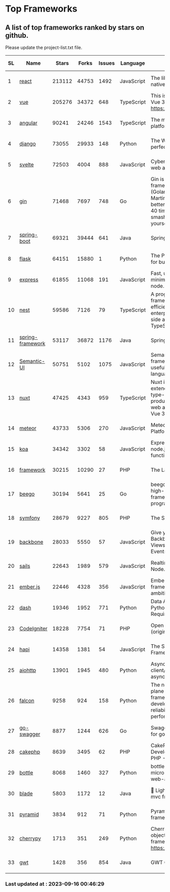 # Top Frameworks
## A list of top frameworks ranked by stars on github.  
Please update the project-list.txt file.

| SL| Name  | Stars| Forks| Issues | Language | Description | Last Commit |
| --| ------| -----| ---- | ------ | -------- | ----------- | ----------- |
| 1 | [react](https://github.com/facebook/react) | 213112 | 44753 | 1492 | JavaScript | The library for web and native user interfaces | 2023-09-15 19:24:04 |
| 2 | [vue](https://github.com/vuejs/vue) | 205276 | 34372 | 648 | TypeScript | This is the repo for Vue 2. For Vue 3, go to https://github.com/vuejs/core | 2023-04-27 09:43:19 |
| 3 | [angular](https://github.com/angular/angular) | 90241 | 24246 | 1543 | TypeScript | The modern web developer’s platform | 2023-09-15 13:53:50 |
| 4 | [django](https://github.com/django/django) | 73055 | 29933 | 148 | Python | The Web framework for perfectionists with deadlines. | 2023-09-15 03:36:43 |
| 5 | [svelte](https://github.com/sveltejs/svelte) | 72503 | 4004 | 888 | JavaScript | Cybernetically enhanced web apps | 2023-09-15 23:34:49 |
| 6 | [gin](https://github.com/gin-gonic/gin) | 71468 | 7697 | 748 | Go | Gin is a HTTP web framework written in Go (Golang). It features a Martini-like API with much better performance -- up to 40 times faster. If you need smashing performance, get yourself some Gin. | 2023-09-08 14:18:00 |
| 7 | [spring-boot](https://github.com/spring-projects/spring-boot) | 69321 | 39444 | 641 | Java | Spring Boot | 2023-09-15 16:49:44 |
| 8 | [flask](https://github.com/pallets/flask) | 64151 | 15880 | 1 | Python | The Python micro framework for building web applications. | 2023-09-05 21:02:38 |
| 9 | [express](https://github.com/expressjs/express) | 61855 | 11068 | 191 | JavaScript | Fast, unopinionated, minimalist web framework for node. | 2023-05-16 01:53:48 |
| 10 | [nest](https://github.com/nestjs/nest) | 59586 | 7126 | 79 | TypeScript | A progressive Node.js framework for building efficient, scalable, and enterprise-grade server-side applications with TypeScript/JavaScript 🚀 | 2023-09-11 09:40:12 |
| 11 | [spring-framework](https://github.com/spring-projects/spring-framework) | 53117 | 36872 | 1176 | Java | Spring Framework | 2023-09-15 16:16:26 |
| 12 | [Semantic-UI](https://github.com/Semantic-Org/Semantic-UI) | 50751 | 5102 | 1075 | JavaScript | Semantic is a UI component framework based around useful principles from natural language. | 2023-01-11 17:05:32 |
| 13 | [nuxt](https://github.com/nuxt/nuxt) | 47425 | 4343 | 959 | TypeScript | Nuxt is an intuitive and extendable way to create type-safe, performant and production-grade full-stack web apps and websites with Vue 3. | 2023-09-15 15:58:02 |
| 14 | [meteor](https://github.com/meteor/meteor) | 43733 | 5306 | 270 | JavaScript | Meteor, the JavaScript App Platform | 2023-09-12 18:26:16 |
| 15 | [koa](https://github.com/koajs/koa) | 34342 | 3302 | 58 | JavaScript | Expressive middleware for node.js using ES2017 async functions | 2023-05-17 07:50:49 |
| 16 | [framework](https://github.com/laravel/framework) | 30215 | 10290 | 27 | PHP | The Laravel Framework. | 2023-09-15 22:45:02 |
| 17 | [beego](https://github.com/beego/beego) | 30194 | 5641 | 25 | Go | beego is an open-source, high-performance web framework for the Go programming language. | 2023-09-14 13:59:30 |
| 18 | [symfony](https://github.com/symfony/symfony) | 28679 | 9227 | 805 | PHP | The Symfony PHP framework | 2023-09-14 11:24:14 |
| 19 | [backbone](https://github.com/jashkenas/backbone) | 28033 | 5550 | 57 | JavaScript | Give your JS App some Backbone with Models, Views, Collections, and Events | 2023-08-10 22:05:08 |
| 20 | [sails](https://github.com/balderdashy/sails) | 22643 | 1989 | 579 | JavaScript | Realtime MVC Framework for Node.js | 2023-09-01 21:26:40 |
| 21 | [ember.js](https://github.com/emberjs/ember.js) | 22446 | 4328 | 356 | JavaScript | Ember.js - A JavaScript framework for creating ambitious web applications | 2023-09-08 20:11:02 |
| 22 | [dash](https://github.com/plotly/dash) | 19346 | 1952 | 771 | Python | Data Apps & Dashboards for Python. No JavaScript Required. | 2023-08-29 16:49:04 |
| 23 | [CodeIgniter](https://github.com/bcit-ci/CodeIgniter) | 18228 | 7754 | 71 | PHP | Open Source PHP Framework (originally from EllisLab) | 2023-04-07 17:57:13 |
| 24 | [hapi](https://github.com/hapijs/hapi) | 14358 | 1381 | 54 | JavaScript | The Simple, Secure Framework Developers Trust | 2023-04-24 22:09:20 |
| 25 | [aiohttp](https://github.com/aio-libs/aiohttp) | 13901 | 1945 | 480 | Python | Asynchronous HTTP client/server framework for asyncio and Python | 2023-09-12 11:03:31 |
| 26 | [falcon](https://github.com/falconry/falcon) | 9258 | 924 | 158 | Python | The no-magic web data plane API and microservices framework for Python developers, with a focus on reliability, correctness, and performance at scale. | 2023-08-21 21:45:34 |
| 27 | [go-swagger](https://github.com/go-swagger/go-swagger) | 8877 | 1244 | 626 | Go | Swagger 2.0 implementation for go | 2023-08-21 22:25:45 |
| 28 | [cakephp](https://github.com/cakephp/cakephp) | 8639 | 3495 | 62 | PHP | CakePHP: The Rapid Development Framework for PHP - Official Repository | 2023-09-15 17:13:34 |
| 29 | [bottle](https://github.com/bottlepy/bottle) | 8068 | 1460 | 327 | Python | bottle.py is a fast and simple micro-framework for python web-applications. | 2022-09-05 15:24:52 |
| 30 | [blade](https://github.com/lets-blade/blade) | 5803 | 1172 | 12 | Java | :rocket: Lightning fast and elegant mvc framework for Java8 | 2023-06-16 05:18:49 |
| 31 | [pyramid](https://github.com/Pylons/pyramid) | 3834 | 912 | 71 | Python | Pyramid - A Python web framework | 2023-09-14 21:55:43 |
| 32 | [cherrypy](https://github.com/cherrypy/cherrypy) | 1713 | 351 | 249 | Python | CherryPy is a pythonic, object-oriented HTTP framework.      https://cherrypy.dev | 2023-08-04 13:52:17 |
| 33 | [gwt](https://github.com/gwtproject/gwt) | 1428 | 356 | 854 | Java | GWT Open Source Project | 2023-09-13 21:29:31 |

### Last updated at : 2023-09-16 00:46:29
